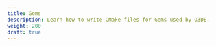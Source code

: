 ```yaml
---
title: Gems
description: Learn how to write CMake files for Gems used by O3DE.
weight: 200
draft: true
---
```

